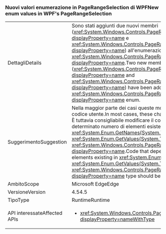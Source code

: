 ### <a name="new-enum-values-in-wpfs-pagerangeselection"></a><span data-ttu-id="9e3f3-101">Nuovi valori enumerazione in PageRangeSelection di WPF</span><span class="sxs-lookup"><span data-stu-id="9e3f3-101">New enum values in WPF's PageRangeSelection</span></span>

|   |   |
|---|---|
|<span data-ttu-id="9e3f3-102">Dettagli</span><span class="sxs-lookup"><span data-stu-id="9e3f3-102">Details</span></span>|<span data-ttu-id="9e3f3-103">Sono stati aggiunti due nuovi membri (<xref:System.Windows.Controls.PageRangeSelection.CurrentPage?displayProperty=name> e <xref:System.Windows.Controls.PageRangeSelection.SelectedPages?displayProperty=name>) all'enumerazione <xref:System.Windows.Controls.PageRangeSelection?displayProperty=name>.</span><span class="sxs-lookup"><span data-stu-id="9e3f3-103">Two new members (<xref:System.Windows.Controls.PageRangeSelection.CurrentPage?displayProperty=name> and <xref:System.Windows.Controls.PageRangeSelection.SelectedPages?displayProperty=name>) have been added to the <xref:System.Windows.Controls.PageRangeSelection?displayProperty=name> enum.</span></span>|
|<span data-ttu-id="9e3f3-104">Suggerimento</span><span class="sxs-lookup"><span data-stu-id="9e3f3-104">Suggestion</span></span>|<span data-ttu-id="9e3f3-105">Nella maggior parte dei casi queste modifiche non influiscono sul codice utente.</span><span class="sxs-lookup"><span data-stu-id="9e3f3-105">In most cases, these changes won't impact user code.</span></span> <span data-ttu-id="9e3f3-106">È tuttavia consigliabile modificare il codice che dipende da un determinato numero di elementi esistenti nelle chiamate <xref:System.Enum.GetNames(System.Type)> o <xref:System.Enum.GetValues(System.Type)> per il tipo <xref:System.Windows.Controls.PageRangeSelection?displayProperty=name>.</span><span class="sxs-lookup"><span data-stu-id="9e3f3-106">Code that depends on a particular number of elements existing in <xref:System.Enum.GetNames(System.Type)> or <xref:System.Enum.GetValues(System.Type)> calls on the <xref:System.Windows.Controls.PageRangeSelection?displayProperty=name> type should be modified, though.</span></span>|
|<span data-ttu-id="9e3f3-107">Ambito</span><span class="sxs-lookup"><span data-stu-id="9e3f3-107">Scope</span></span>|<span data-ttu-id="9e3f3-108">Microsoft Edge</span><span class="sxs-lookup"><span data-stu-id="9e3f3-108">Edge</span></span>|
|<span data-ttu-id="9e3f3-109">Versione</span><span class="sxs-lookup"><span data-stu-id="9e3f3-109">Version</span></span>|<span data-ttu-id="9e3f3-110">4.5</span><span class="sxs-lookup"><span data-stu-id="9e3f3-110">4.5</span></span>|
|<span data-ttu-id="9e3f3-111">Tipo</span><span class="sxs-lookup"><span data-stu-id="9e3f3-111">Type</span></span>|<span data-ttu-id="9e3f3-112">Runtime</span><span class="sxs-lookup"><span data-stu-id="9e3f3-112">Runtime</span></span>|
|<span data-ttu-id="9e3f3-113">API interessate</span><span class="sxs-lookup"><span data-stu-id="9e3f3-113">Affected APIs</span></span>|<ul><li><xref:System.Windows.Controls.PageRangeSelection?displayProperty=nameWithType></li></ul>|

